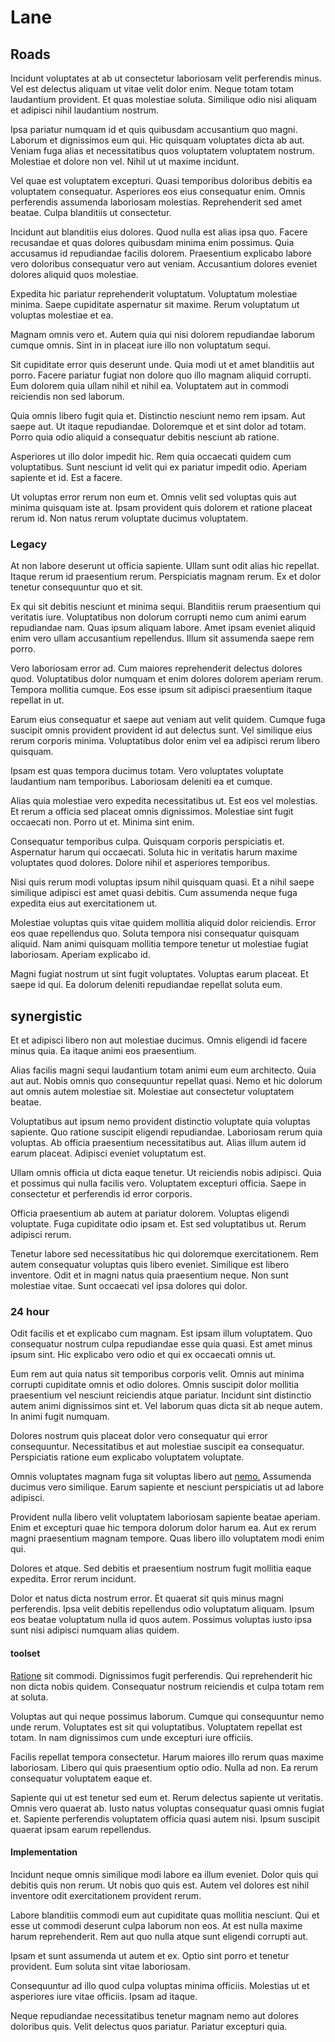 # Lane

## Roads

Incidunt voluptates at ab ut consectetur laboriosam velit perferendis minus. Vel est delectus aliquam ut vitae velit dolor enim. Neque totam totam laudantium provident. Et quas molestiae soluta. Similique odio nisi aliquam et adipisci nihil laudantium nostrum.

Ipsa pariatur numquam id et quis quibusdam accusantium quo magni. Laborum et dignissimos eum qui. Hic quisquam voluptates dicta ab aut. Veniam fuga alias et necessitatibus quos voluptatem voluptatem nostrum. Molestiae et dolore non vel. Nihil ut ut maxime incidunt.

Vel quae est voluptatem excepturi. Quasi temporibus doloribus debitis ea voluptatem consequatur. Asperiores eos eius consequatur enim. Omnis perferendis assumenda laboriosam molestias. Reprehenderit sed amet beatae. Culpa blanditiis ut consectetur.

Incidunt aut blanditiis eius dolores. Quod nulla est alias ipsa quo. Facere recusandae et quas dolores quibusdam minima enim possimus. Quia accusamus id repudiandae facilis dolorem. Praesentium explicabo labore vero doloribus consequatur vero aut veniam. Accusantium dolores eveniet dolores aliquid quos molestiae.

Expedita hic pariatur reprehenderit voluptatum. Voluptatum molestiae minima. Saepe cupiditate aspernatur sit maxime. Rerum voluptatum ut voluptas molestiae et ea.

Magnam omnis vero et. Autem quia qui nisi dolorem repudiandae laborum cumque omnis. Sint in in placeat iure illo non voluptatum sequi.

Sit cupiditate error quis deserunt unde. Quia modi ut et amet blanditiis aut porro. Facere pariatur fugiat non dolore quo illo magnam aliquid corrupti. Eum dolorem quia ullam nihil et nihil ea. Voluptatem aut in commodi reiciendis non sed laborum.

Quia omnis libero fugit quia et. Distinctio nesciunt nemo rem ipsam. Aut saepe aut. Ut itaque repudiandae. Doloremque et et sint dolor ad totam. Porro quia odio aliquid a consequatur debitis nesciunt ab ratione.

Asperiores ut illo dolor impedit hic. Rem quia occaecati quidem cum voluptatibus. Sunt nesciunt id velit qui ex pariatur impedit odio. Aperiam sapiente et id. Est a facere.

Ut voluptas error rerum non eum et. Omnis velit sed voluptas quis aut minima quisquam iste at. Ipsam provident quis dolorem et ratione placeat rerum id. Non natus rerum voluptate ducimus voluptatem.

### Legacy

At non labore deserunt ut officia sapiente. Ullam sunt odit alias hic repellat. Itaque rerum id praesentium rerum. Perspiciatis magnam rerum. Ex et dolor tenetur consequuntur quo et sit.

Ex qui sit debitis nesciunt et minima sequi. Blanditiis rerum praesentium qui veritatis iure. Voluptatibus non dolorum corrupti nemo cum animi earum repudiandae nam. Quas ipsum aliquam labore. Amet ipsam eveniet aliquid enim vero ullam accusantium repellendus. Illum sit assumenda saepe rem porro.

Vero laboriosam error ad. Cum maiores reprehenderit delectus dolores quod. Voluptatibus dolor numquam et enim dolores dolorem aperiam rerum. Tempora mollitia cumque. Eos esse ipsum sit adipisci praesentium itaque repellat in ut.

Earum eius consequatur et saepe aut veniam aut velit quidem. Cumque fuga suscipit omnis provident provident id aut delectus sunt. Vel similique eius rerum corporis minima. Voluptatibus dolor enim vel ea adipisci rerum libero quisquam.

Ipsam est quas tempora ducimus totam. Vero voluptates voluptate laudantium nam temporibus. Laboriosam deleniti ea et cumque.

Alias quia molestiae vero expedita necessitatibus ut. Est eos vel molestias. Et rerum a officia sed placeat omnis dignissimos. Molestiae sint fugit occaecati non. Porro ut et. Minima sint enim.

Consequatur temporibus culpa. Quisquam corporis perspiciatis et. Aspernatur harum qui occaecati. Soluta hic in veritatis harum maxime voluptates quod dolores. Dolore nihil et asperiores temporibus.

Nisi quis rerum modi voluptas ipsum nihil quisquam quasi. Et a nihil saepe similique adipisci est amet quasi debitis. Cum assumenda neque fuga expedita eius aut exercitationem ut.

Molestiae voluptas quis vitae quidem mollitia aliquid dolor reiciendis. Error eos quae repellendus quo. Soluta tempora nisi consequatur quisquam aliquid. Nam animi quisquam mollitia tempore tenetur ut molestiae fugiat laboriosam. Aperiam explicabo id.

Magni fugiat nostrum ut sint fugit voluptates. Voluptas earum placeat. Et saepe id qui. Ea dolorum deleniti repudiandae repellat soluta eum.

## synergistic

Et et adipisci libero non aut molestiae ducimus. Omnis eligendi id facere minus quia. Ea itaque animi eos praesentium.

Alias facilis magni sequi laudantium totam animi eum eum architecto. Quia aut aut. Nobis omnis quo consequuntur repellat quasi. Nemo et hic dolorum aut omnis autem molestiae sit. Molestiae aut consectetur voluptatem beatae.

Voluptatibus aut ipsum nemo provident distinctio voluptate quia voluptas sapiente. Quo ratione suscipit eligendi repudiandae. Laboriosam rerum quia voluptas. Ab officia praesentium necessitatibus aut. Alias illum autem id earum placeat. Adipisci eveniet voluptatum est.

Ullam omnis officia ut dicta eaque tenetur. Ut reiciendis nobis adipisci. Quia et possimus qui nulla facilis vero. Voluptatem excepturi officia. Saepe in consectetur et perferendis id error corporis.

Officia praesentium ab autem at pariatur dolorem. Voluptas eligendi voluptate. Fuga cupiditate odio ipsam et. Est sed voluptatibus ut. Rerum adipisci rerum.

Tenetur labore sed necessitatibus hic qui doloremque exercitationem. Rem autem consequatur voluptas quis libero eveniet. Similique est libero inventore. Odit et in magni natus quia praesentium neque. Non sunt molestiae vitae. Sunt occaecati vel ipsa dolores qui dolor.

### 24 hour

Odit facilis et et explicabo cum magnam. Est ipsam illum voluptatem. Quo consequatur nostrum culpa repudiandae esse quia quasi. Est amet minus ipsum sint. Hic explicabo vero odio et qui ex occaecati omnis ut.

Eum rem aut quia natus sit temporibus corporis velit. Omnis aut minima corrupti cupiditate omnis et odio dolores. Omnis suscipit dolor mollitia praesentium vel nesciunt reiciendis atque pariatur. Incidunt sint distinctio autem animi dignissimos sint et. Vel laborum quas dicta sit ab neque autem. In animi fugit numquam.

Dolores nostrum quis placeat dolor vero consequatur qui error consequuntur. Necessitatibus et aut molestiae suscipit ea consequatur. Perspiciatis ratione eum explicabo voluptatem voluptate.

Omnis voluptates magnam fuga sit voluptas libero aut [nemo.](/dolore/odio/dignissimos/odio/moratorium.md) Assumenda ducimus vero similique. Earum sapiente et nesciunt perspiciatis ut ad labore adipisci.

Provident nulla libero velit voluptatem laboriosam sapiente beatae aperiam. Enim et excepturi quae hic tempora dolorum dolor harum ea. Aut ex rerum magni praesentium magnam tempore. Quas libero illo voluptatem modi enim qui.

Dolores et atque. Sed debitis et praesentium nostrum fugit mollitia eaque expedita. Error rerum incidunt.

Dolor et natus dicta nostrum error. Et quaerat sit quis minus magni perferendis. Ipsa velit debitis repellendus odio voluptatum aliquam. Ipsum eos beatae voluptatum nulla id quos autem. Possimus voluptas iusto ipsa sunt nisi adipisci numquam alias quidem.

#### toolset

[Ratione](/consequatur/ipsam/circuit_rubber.md) sit commodi. Dignissimos fugit perferendis. Qui reprehenderit hic non dicta nobis quidem. Consequatur nostrum reiciendis et culpa totam rem at soluta.

Voluptas aut qui neque possimus laborum. Cumque qui consequuntur nemo unde rerum. Voluptates est sit qui voluptatibus. Voluptatem repellat est totam. In nam dignissimos cum unde excepturi iure officiis.

Facilis repellat tempora consectetur. Harum maiores illo rerum quas maxime laboriosam. Libero qui quis praesentium optio odio. Nulla ad non. Ea rerum consequatur voluptatem eaque et.

Sapiente qui ut est tenetur sed eum et. Rerum delectus sapiente ut veritatis. Omnis vero quaerat ab. Iusto natus voluptas consequatur quasi omnis fugiat et. Sapiente perferendis voluptatem officia quasi autem nisi. Ipsum suscipit quaerat ipsam earum repellendus.

#### Implementation

Incidunt neque omnis similique modi labore ea illum eveniet. Dolor quis qui debitis quis non rerum. Ut nobis quo quis est. Autem vel dolores est nihil inventore odit exercitationem provident rerum.

Labore blanditiis commodi eum aut cupiditate quas mollitia nesciunt. Qui et esse ut commodi deserunt culpa laborum non eos. At est nulla maxime harum reprehenderit. Rem aut quo nulla atque sunt eligendi corrupti aut.

Ipsam et sunt assumenda ut autem et ex. Optio sint porro et tenetur provident. Eum soluta sint vitae laboriosam.

Consequuntur ad illo quod culpa voluptas minima officiis. Molestias ut et asperiores iure vitae officiis. Ipsam ad itaque.

Neque repudiandae necessitatibus tenetur magnam nemo aut dolores doloribus quis. Velit delectus quos pariatur. Pariatur excepturi quia.
